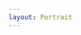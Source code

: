 ```yaml
---
layout: Portrait
---
```


<script type="text/javascript">
    ajaxload('/Portrait/Begruessung/');
    unternavigation('Begruessung');
</script>
